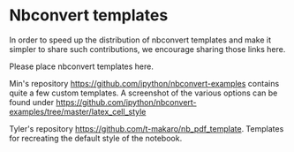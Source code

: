 # Nbconvert templates

In order to speed up the distribution of nbconvert templates and make it simpler to share such contributions, we encourage sharing those links here.

Please place nbconvert templates here.

Min's repository https://github.com/ipython/nbconvert-examples contains quite a few custom templates. A screenshot of the various options can be found under https://github.com/ipython/nbconvert-examples/tree/master/latex_cell_style

Tyler's repository https://github.com/t-makaro/nb_pdf_template. Templates for recreating the default style of the notebook.